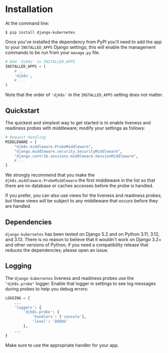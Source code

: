 # Installation

At the command line:

```
$ pip install django-kubernetes
```

Once you've installed the dependency from PyPI you'll need to add the app to your `INSTALLED_APPS` Django settings; this will enable the management commands to be run from your `manage.py` file.

```python
# Add 'djk8s' to INSTALLED_APPS
INSTALLED_APPS = (
    # ...
    'djk8s',
    # ...
)
```

Note that the order of `'djk8s'` in the `INSTALLED_APPS` setting does not matter.

## Quickstart

The quickest and simplest way to get started is to enable liveness and readiness probes with middleware; modify your settings as follows:

```python
# Request Handling
MIDDLEWARE = [
    "djk8s.middleware.ProbeMiddleware",
    "django.middleware.security.SecurityMiddleware",
    "django.contrib.sessions.middleware.SessionMiddleware",
    # ...
]
```

We strongly recommend that you make the `djk8s.middleware.ProbeMiddleware` the first middleware in the list so that there are no database or caches accesses before the probe is handled.

If you prefer, you can also use views for the liveness and readiness probes; but these views will be subject to any middleware that occurs before they are handled.

## Dependencies

`django-kubernetes` has been tested on Django 5.2 and on Python 3.11, 3.12, and 3.13. There is no reason to believe that it wouldn't work on Django 3.2+ and other versions of Python; if you need a compatibility release that reduces the dependencies; please open an issue.

## Logging

The `django-kubernetes` liveness and readiness probes use the `"djk8s.probe"` logger. Enable that logger in settings to see log messages during probes to help you debug errors:

```python
LOGGING = {
    ...
    'loggers': {
        'djk8s.probe': {
            'handlers': ['console'],
            'level': 'DEBUG'
        },
    ...
}
```

Make sure to use the appropriate handler for your app.